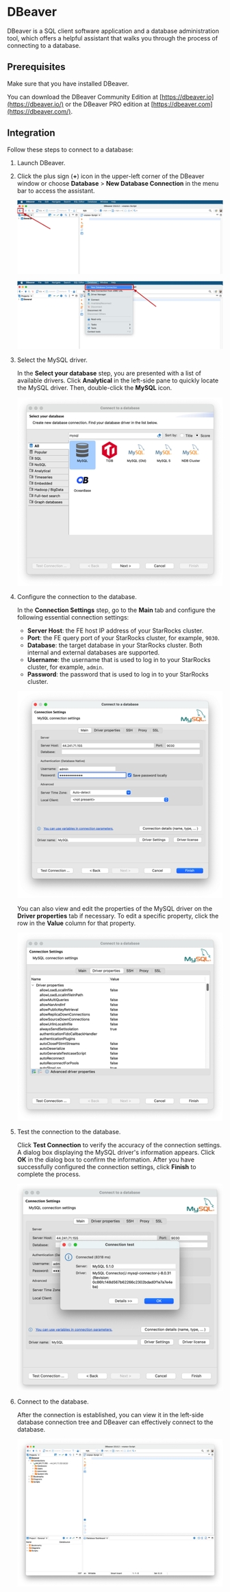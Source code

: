 # DBeaver

DBeaver is a SQL client software application and a database administration tool, which offers a helpful assistant that walks you through the process of connecting to a database.

## Prerequisites

Make sure that you have installed DBeaver.

You can download the DBeaver Community Edition at [https://dbeaver.io](https://dbeaver.io/) or the DBeaver PRO edition at [https://dbeaver.com](https://dbeaver.com/).

## Integration

Follow these steps to connect to a database:

1. Launch DBeaver.

2. Click the plus sign (**+**) icon in the upper-left corner of the DBeaver window or choose **Database** > **New Database Connection** in the menu bar to access the assistant.

   ![DBeaver - Access the assistant](../../assets/IDE_dbeaver_1.png)

   ![DBeaver - Access the assistant](../../assets/IDE_dbeaver_2.png)

3. Select the MySQL driver.

   In the **Select your database** step, you are presented with a list of available drivers. Click **Analytical** in the left-side pane to quickly locate the MySQL driver. Then, double-click the **MySQL** icon.

   ![DBeaver - Select your database](../../assets/IDE_dbeaver_3.png)

4. Configure the connection to the database.

   In the **Connection Settings** step, go to the **Main** tab and configure the following essential connection settings:

   - **Server Host**: the FE host IP address of your StarRocks cluster.
   - **Port**: the FE query port of your StarRocks cluster, for example, `9030`.
   - **Database**: the target database in your StarRocks cluster. Both internal and external databases are supported.
   - **Username**: the username that is used to log in to your StarRocks cluster, for example, `admin`.
   - **Password**: the password that is used to log in to your StarRocks cluster.

   ![DBeaver - Connection Settings - Main tab](../../assets/IDE_dbeaver_4.png)

   You can also view and edit the properties of the MySQL driver on the **Driver properties** tab if necessary. To edit a specific property, click the row in the **Value** column for that property.

   ![DBeaver - Connection Settings - Driver properties tab](../../assets/IDE_dbeaver_5.png)

5. Test the connection to the database.

   Click **Test Connection** to verify the accuracy of the connection settings. A dialog box displaying the MySQL driver's information appears. Click **OK** in the dialog box to confirm the information. After you have successfully configured the connection settings, click **Finish** to complete the process.

   ![DBeaver - Test Connection](../../assets/IDE_dbeaver_6.png)

6. Connect to the database.

   After the connection is established, you can view it in the left-side database connection tree and DBeaver can effectively connect to the database.

   ![DBeaver - Connect database](../../assets/IDE_dbeaver_7.png)
